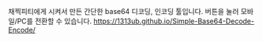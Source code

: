 채찍피티에게 시켜서 만든 간단한 base64 디코딩, 인코딩 툴입니다.
버튼을 눌러 모바일/PC를 전환할 수 있습니다.
https://1313ub.github.io/Simple-Base64-Decode-Encode/
